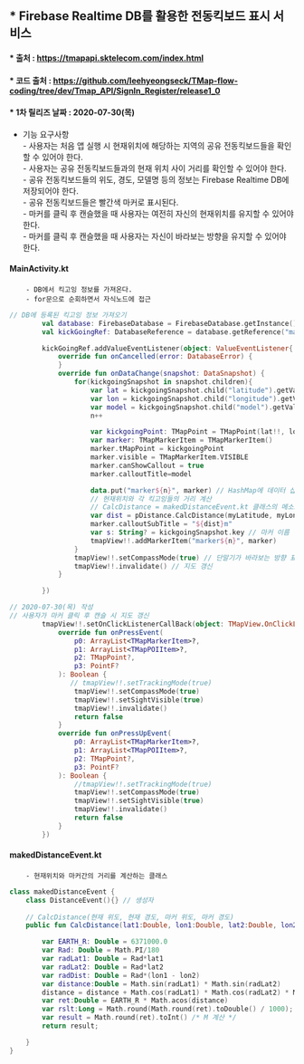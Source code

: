 ## * Firebase Realtime DB를 활용한 전동킥보드 표시 서비스   
#### * 출처 : https://tmapapi.sktelecom.com/index.html   
#### * 코드 출처 : https://github.com/leehyeongseck/TMap-flow-coding/tree/dev/Tmap_API/SignIn_Register/release1_0   
#### * 1차 릴리즈 날짜 : 2020-07-30(목)   


* 기능 요구사항   
		- 사용자는 처음 앱 실행 시 현재위치에 해당하는 지역의 공유 전동킥보드들을 확인할 수 있어야 한다.   
		- 사용자는 공유 전동킥보드들과의 현재 위치 사이 거리를 확인할 수 있어야 한다.   
		- 공유 전동킥보드들의 위도, 경도, 모델명 등의 정보는 Firebase Realtime DB에 저장되어야 한다.   
		- 공유 전동킥보드들은 빨간색 마커로 표시된다.   
		- 마커를 클릭 후 캔슬했을 때 사용자는 여전히 자신의 현재위치를 유지할 수 있어야 한다.   
		- 마커를 클릭 후 캔슬했을 때 사용자는 자신이 바라보는 방향을 유지할 수 있어야 한다.   

#### MainActivity.kt   
		- DB에서 킥고잉 정보를 가져온다.   
		- for문으로 순회하면서 자식노드에 접근   


```kotlin
// DB에 등록된 킥고잉 정보 가져오기
        val database: FirebaseDatabase = FirebaseDatabase.getInstance()
        val kickGoingRef: DatabaseReference = database.getReference("marker_list") // DB에 marker_list에 접근

        kickGoingRef.addValueEventListener(object: ValueEventListener{
            override fun onCancelled(error: DatabaseError) {
            }
            override fun onDataChange(snapshot: DataSnapshot) {
                for(kickgoingSnapshot in snapshot.children){
                    var lat = kickgoingSnapshot.child("latitude").getValue<Double>()
                    var lon = kickgoingSnapshot.child("longitude").getValue<Double>()
                    var model = kickgoingSnapshot.child("model").getValue<String>()
                    n++

                    var kickgoingPoint: TMapPoint = TMapPoint(lat!!, lon!!)
                    var marker: TMapMarkerItem = TMapMarkerItem()
                    marker.tMapPoint = kickgoingPoint
                    marker.visible = TMapMarkerItem.VISIBLE
                    marker.canShowCallout = true
                    marker.calloutTitle=model

                    data.put("marker${n}", marker) // HashMap에 데이터 삽입
                    // 현재위치와 각 킥고잉들의 거리 계산
                    // CalcDistance = makedDistanceEvent.kt 클래스의 메소드
                    var dist = pDistance.CalcDistance(myLatitude, myLongitude, marker.tMapPoint.latitude, marker.tMapPoint.longitude)
                    marker.calloutSubTitle = "${dist}m"
                    var s: String? = kickgoingSnapshot.key // 마커 이름 어케되는지 알아보려는 코드
                    tmapView!!.addMarkerItem("marker${n}", marker)
                }
                tmapView!!.setCompassMode(true) // 단말기가 바라보는 방향 표시 
                tmapView!!.invalidate() // 지도 갱신
            }

        })
```   

```kotlin
// 2020-07-30(목) 작성
// 사용자가 마커 클릭 후 캔슬 시 지도 갱신 
        tmapView!!.setOnClickListenerCallBack(object: TMapView.OnClickListenerCallback{
            override fun onPressEvent(
                p0: ArrayList<TMapMarkerItem>?,
                p1: ArrayList<TMapPOIItem>?,
                p2: TMapPoint?,
                p3: PointF?
            ): Boolean {
               // tmapView!!.setTrackingMode(true)
                tmapView!!.setCompassMode(true)
                tmapView!!.setSightVisible(true)
                tmapView!!.invalidate()
                return false
            }
            override fun onPressUpEvent(
                p0: ArrayList<TMapMarkerItem>?,
                p1: ArrayList<TMapPOIItem>?,
                p2: TMapPoint?,
                p3: PointF?
            ): Boolean {
                //tmapView!!.setTrackingMode(true)
                tmapView!!.setCompassMode(true)
                tmapView!!.setSightVisible(true)
                tmapView!!.invalidate()
                return false
            }
        })
```   


#### makedDistanceEvent.kt   
		- 현재위치와 마커간의 거리를 계산하는 클래스   


```kotlin
class makedDistanceEvent {
    class DistanceEvent(){} // 생성자
 
    // CalcDistance(현재 위도, 현재 경도, 마커 위도, 마커 경도) 
    public fun CalcDistance(lat1:Double, lon1:Double, lat2:Double, lon2:Double): Int{

        var EARTH_R: Double = 6371000.0
        var Rad: Double = Math.PI/180
        var radLat1: Double = Rad*lat1
        var radLat2: Double = Rad*lat2
        var radDist: Double = Rad*(lon1 - lon2)
        var distance:Double = Math.sin(radLat1) * Math.sin(radLat2)
        distance = distance + Math.cos(radLat1) * Math.cos(radLat2) * Math.cos(radDist)
        var ret:Double = EARTH_R * Math.acos(distance)
        var rslt:Long = Math.round(Math.round(ret).toDouble() / 1000);
        var result = Math.round(ret).toInt() /* M 계산 */
        return result;

    }
}
```